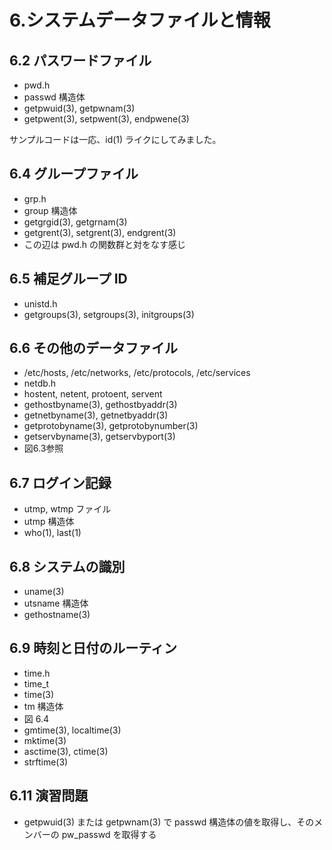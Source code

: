 # 6.システムデータファイルと情報

## 6.2 パスワードファイル

 * pwd.h
 * passwd 構造体
 * getpwuid(3), getpwnam(3)
 * getpwent(3), setpwent(3), endpwene(3)
 
サンプルコードは一応、id(1) ライクにしてみました。

## 6.4 グループファイル

 * grp.h
 * group 構造体
 * getgrgid(3), getgrnam(3)
 * getgrent(3), setgrent(3), endgrent(3)
 * この辺は pwd.h の関数群と対をなす感じ

## 6.5 補足グループ ID

 * unistd.h
 * getgroups(3), setgroups(3), initgroups(3)

## 6.6 その他のデータファイル

 * /etc/hosts, /etc/networks, /etc/protocols, /etc/services
 * netdb.h
 * hostent, netent, protoent, servent
 * gethostbyname(3), gethostbyaddr(3)
 * getnetbyname(3), getnetbyaddr(3)
 * getprotobyname(3), getprotobynumber(3)
 * getservbyname(3), getservbyport(3)
 * 図6.3参照
 
## 6.7 ログイン記録

 * utmp, wtmp ファイル
 * utmp 構造体
 * who(1), last(1)

## 6.8 システムの識別

 * uname(3)
 * utsname 構造体
 * gethostname(3)
 
## 6.9 時刻と日付のルーティン

 * time.h
 * time_t
 * time(3)
 * tm 構造体
 * 図 6.4
 * gmtime(3), localtime(3)
 * mktime(3)
 * asctime(3), ctime(3)
 * strftime(3)

## 6.11 演習問題

 - getpwuid(3) または getpwnam(3) で passwd 構造体の値を取得し、そのメンバーの pw_passwd を取得する

